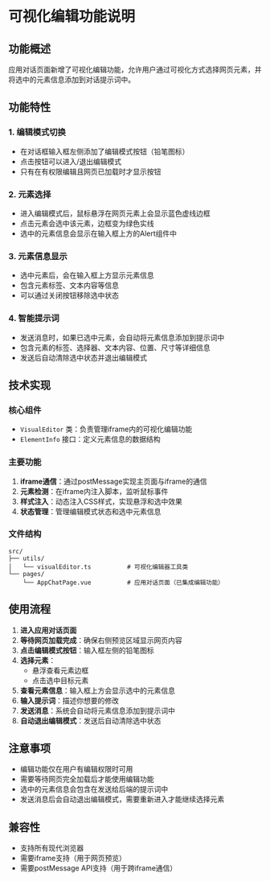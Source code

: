 # 可视化编辑功能说明

## 功能概述

应用对话页面新增了可视化编辑功能，允许用户通过可视化方式选择网页元素，并将选中的元素信息添加到对话提示词中。

## 功能特性

### 1. 编辑模式切换
- 在对话框输入框左侧添加了编辑模式按钮（铅笔图标）
- 点击按钮可以进入/退出编辑模式
- 只有在有权限编辑且网页已加载时才显示按钮

### 2. 元素选择
- 进入编辑模式后，鼠标悬浮在网页元素上会显示蓝色虚线边框
- 点击元素会选中该元素，边框变为绿色实线
- 选中的元素信息会显示在输入框上方的Alert组件中

### 3. 元素信息显示
- 选中元素后，会在输入框上方显示元素信息
- 包含元素标签、文本内容等信息
- 可以通过关闭按钮移除选中状态

### 4. 智能提示词
- 发送消息时，如果已选中元素，会自动将元素信息添加到提示词中
- 包含元素的标签、选择器、文本内容、位置、尺寸等详细信息
- 发送后自动清除选中状态并退出编辑模式

## 技术实现

### 核心组件
- `VisualEditor` 类：负责管理iframe内的可视化编辑功能
- `ElementInfo` 接口：定义元素信息的数据结构

### 主要功能
1. **iframe通信**：通过postMessage实现主页面与iframe的通信
2. **元素检测**：在iframe内注入脚本，监听鼠标事件
3. **样式注入**：动态注入CSS样式，实现悬浮和选中效果
4. **状态管理**：管理编辑模式状态和选中元素信息

### 文件结构
```
src/
├── utils/
│   └── visualEditor.ts          # 可视化编辑器工具类
└── pages/
    └── AppChatPage.vue          # 应用对话页面（已集成编辑功能）
```

## 使用流程

1. **进入应用对话页面**
2. **等待网页加载完成**：确保右侧预览区域显示网页内容
3. **点击编辑模式按钮**：输入框左侧的铅笔图标
4. **选择元素**：
   - 悬浮查看元素边框
   - 点击选中目标元素
5. **查看元素信息**：输入框上方会显示选中的元素信息
6. **输入提示词**：描述你想要的修改
7. **发送消息**：系统会自动将元素信息添加到提示词中
8. **自动退出编辑模式**：发送后自动清除选中状态

## 注意事项

- 编辑功能仅在用户有编辑权限时可用
- 需要等待网页完全加载后才能使用编辑功能
- 选中的元素信息会包含在发送给后端的提示词中
- 发送消息后会自动退出编辑模式，需要重新进入才能继续选择元素

## 兼容性

- 支持所有现代浏览器
- 需要iframe支持（用于网页预览）
- 需要postMessage API支持（用于跨iframe通信）
